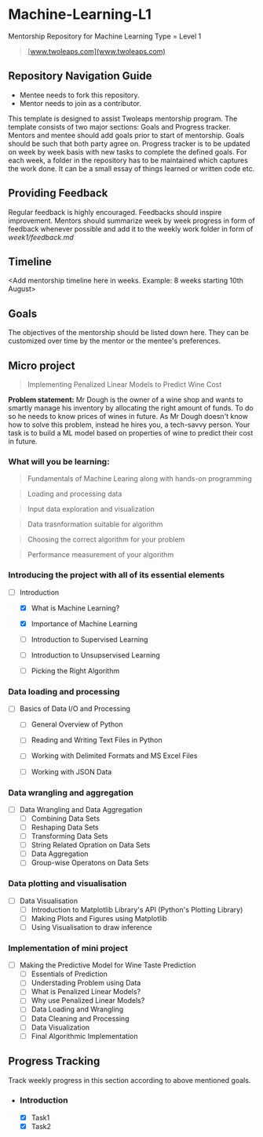 # Machine-Learning-L1
Mentorship Repository for Machine Learning Type = Level 1
> [www.twoleaps.com](www.twoleaps.com)

## Repository Navigation Guide
* Mentee needs to fork this repository.
* Mentor needs to join as a contributor.

This template is designed to assist Twoleaps mentorship program. The template consists of two 
major sections: Goals and Progress tracker. Mentors and mentee should add goals prior to start of 
mentorship. Goals should be such that both party agree on. Progress tracker is to be updated on week
by week basis with new tasks to complete the defined goals. For each week, a folder in the repository
has to be maintained which captures the work done. It can be a small essay of things learned or written
code etc.

## Providing Feedback

Regular feedback is highly encouraged. Feedbacks should inspire improvement. Mentors should summarize week by week progress in form of feedback whenever possible and add it to the weekly work folder in form of *week1/feedback.md*

## Timeline

<Add mentorship timeline here in weeks. Example: 8 weeks starting 10th August>


## Goals
The objectives of the mentorship should be listed down here. They can be customized over time by the mentor
or the mentee's preferences.

## Micro project
> Implementing Penalized Linear Models to Predict Wine Cost

**Problem statement:** Mr Dough is the owner of a wine shop and wants to smartly manage his inventory by allocating the right amount of funds.  To do so he needs to know prices of wines in future. As Mr Dough doesn't know how to solve this problem, instead he hires you, a tech-savvy person. Your task is to build a ML model based on properties of wine to predict their cost in future.

### What will you be learning:

> Fundamentals of Machine Learing along with hands-on programming

> Loading and processing data

> Input data exploration and visualization

> Data trasnformation suitable for algorithm

> Choosing the correct algorithm for your problem

> Performance measurement of your algorithm



### Introducing the project with all of its essential elements 
- [ ] Introduction     
    - [x] What is Machine Learning?
    - [x] Importance of Machine Learning
    - [ ] Introduction to Supervised Learning
    - [ ] Introduction to Unsupservised Learning
    - [ ] Picking the Right Algorithm


### Data loading and processing
- [ ] Basics of Data I/O and Processing 
    - [ ] General Overview of Python
    - [ ] Reading and Writing Text Files in Python
    - [ ] Working with Delimited Formats and MS Excel Files
    - [ ] Working with JSON Data
    
    
### Data wrangling and aggregation
- [ ] Data Wrangling and Data Aggregation
    - [ ] Combining Data Sets
    - [ ] Reshaping Data Sets
    - [ ] Transforming Data Sets
    - [ ] String Related Opration on Data Sets
    - [ ] Data Aggregation
    - [ ] Group-wise Operatons on Data Sets
       
### Data plotting and visualisation
- [ ] Data Visualisation
    - [ ] Introduction to Matplotlib Library's API (Python's Plotting Library)
    - [ ] Making Plots and Figures using Matplotlib
    - [ ] Using Visualisation to draw inference
    
### Implementation of mini project
- [ ] Making the Predictive Model for Wine Taste Prediction
    - [ ] Essentials of Prediction
    - [ ] Understading Problem using Data
    - [ ] What is Penalized Linear Models?
    - [ ] Why use Penalized Linear Models?
    - [ ] Data Loading and Wrangling
    - [ ] Data Cleaning and Processing
    - [ ] Data Visualization
    - [ ] Final Algorithmic Implementation
  
## Progress Tracking

Track weekly progress in this section according to above mentioned goals.

- ### Introduction
    - [x] Task1
    - [x] Task2
